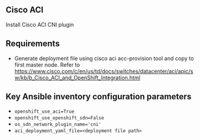 ## Cisco ACI

Install Cisco ACI CNI plugin

## Requirements

* Generate deployment file using cisco aci acc-provision tool and copy to first master node. 
  Refer to https://www.cisco.com/c/en/us/td/docs/switches/datacenter/aci/apic/sw/kb/b_Cisco_ACI_and_OpenShift_Integration.html


## Key Ansible inventory configuration parameters

* ``openshift_use_aci=True``
* ``openshift_use_openshift_sdn=False``
* ``os_sdn_network_plugin_name='cni'``
* ``aci_deployment_yaml_file=<deployment file path>``

